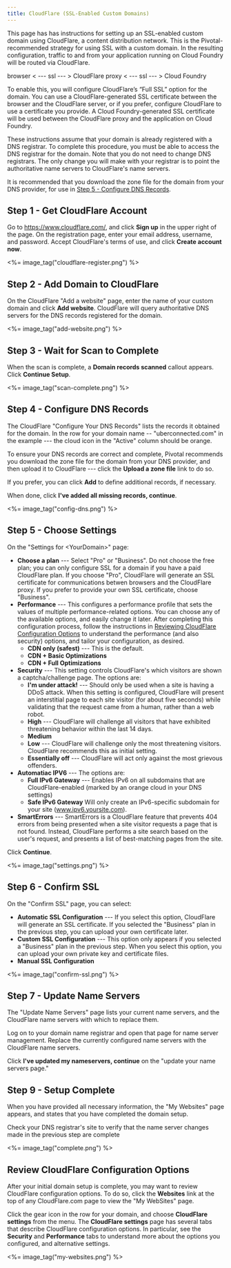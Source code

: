 ```yaml
---
title: CloudFlare (SSL-Enabled Custom Domains)
---
```


This page has has instructions for setting up an SSL-enabled custom domain using CloudFlare, a content distribution network. This is the Pivotal-recommended strategy for using SSL with a custom domain. In the resulting configuration, traffic to and from your application running on Cloud Foundry will be routed via CloudFlare.

browser  \< --- ssl --- \>  CloudFlare proxy  \< --- ssl --- \>  Cloud Foundry

To enable this, you will configure CloudFlare’s “Full SSL” option for the domain. You can use a CloudFlare-generated SSL certificate between the browser and the CloudFlare server, or if you prefer, configure CloudFlare to use a certificate you provide. A Cloud Foundry-generated SSL certificate will be used between the CloudFlare proxy and the application on Cloud Foundry.

These instructions assume that your domain is already registered with a DNS registrar. To complete this procedure, you must be able to access the DNS registrar for the domain. Note that you do not need to change DNS registrars. The only change you will make with your registrar is to point the authoritative name servers to CloudFlare's name servers.

It is recommended that you download the zone file for the domain from your DNS provider, for use in [Step 5 - Configure DNS Records](#configure).

## <a id='sign-up'></a>Step 1 - Get CloudFlare Account ##

Go to https://www.cloudflare.com/, and click **Sign up** in the upper right of the page. On the registration page, enter your email address, username, and password. Accept CloudFlare's terms of use, and click **Create account now**.

 <%= image_tag("cloudflare-register.png") %>


## <a id='add-site'></a>Step 2 - Add Domain to CloudFlare ##

On the CloudFlare "Add a website" page, enter the name of your custom domain and click **Add website**. CloudFlare will query authoritative DNS servers for the DNS records registered for the domain.

 <%= image_tag("add-website.png") %>


## <a id='scan'></a>Step 3 - Wait for Scan to Complete ##

When the scan is complete, a **Domain records scanned** callout appears. Click **Continue Setup**.

 <%= image_tag("scan-complete.png") %>

## <a id='configure'></a>Step 4 - Configure DNS Records ##

The CloudFlare "Configure Your DNS Records" lists the records it obtained for the domain. In the row for your domain name -- "uberconnected.com" in the example --- the cloud icon in the "Active" column should be orange.

To ensure your DNS records are correct and complete, Pivotal recommends you download the zone file for the domain from your DNS provider, and then upload it to CloudFlare --- click the **Upload a zone file** link to do so.

If you prefer, you can click **Add** to define additional records, if necessary.

When done, click **I've added all missing records, continue**.

<%= image_tag("config-dns.png") %>

## <a id='settings'></a>Step 5 - Choose Settings ##

On the "Settings for \<YourDomain\>" page:

*  **Choose a plan** --- Select "Pro" or "Business". Do not choose the free plan; you can only configure SSL for a domain if you have a paid CloudFlare plan. If you choose "Pro", CloudFlare will generate an SSL certificate for communications betwen browsers and the CloudFlare proxy. If you prefer to provide your own SSL certificate, choose "Business".
*  **Performance** --- This configures a performance profile that sets the values of multiple performance-related options. You can choose any of the available options, and easily change it later. After completing this configuration process, follow the instructions in [Reviewing CloudFlare Configuration Options](#review) to understand the performance (and also security) options, and tailor your configuration, as desired.
    * **CDN only (safest)** --- This is the default.
    * **CDN + Basic Optimizations**
    * **CDN + Full Optimizations**
* **Security** --- This setting controls CloudFlare's which visitors are shown a captcha/challenge page. The options are:
    * **I'm under attack!** --- Should only be used when a site is having a DDoS attack. When this setting is configured, CloudFlare will present an interstitial page to each site visitor (for about five seconds) while validating that the request came from a human, rather than a web robot.
    * **High** --- CloudFlare will challenge all visitors that have exhibited threatening behavior within the last 14 days.
    * **Medium**
    * **Low** --- CloudFlare will challenge only the most threatening visitors. CloudFlare recommends this as initial setting.
    * **Essentially off** --- CloudFlare will act only against the most grievous offenders.
*  **Automatiac IPV6** --- The options are:
    * **Full IPv6 Gateway** --- Enables IPv6 on all subdomains that are CloudFlare-enabled (marked by an orange cloud in your DNS settings)
    * **Safe IPv6 Gateway** Will only create an IPv6-specific subdomain for your site (www.ipv6.yoursite.com).
*  **SmartErrors** --- SmartErrors is a CloudFlare feature that prevents 404 errors from being presented when a site visitor requests a page that is not found. Instead, CloudFlare performs a site search based on the user's request, and presents a list of best-matching pages from the site.

Click **Continue**.

<%= image_tag("settings.png") %>

## <a id='ssl'></a>Step 6 - Confirm SSL ##

On the "Confirm SSL" page, you can select:

* **Automatic SSL Configuration** --- If you select this option, CloudFlare will generate an SSL certificate. If you selected the "Business" plan in the previous step, you can upload your own certificate later.
* **Custom SSL Configuration** --- This option only appears if you selected a "Business" plan in the previous step. When you select this option, you can upload your own private key and certificate files.
* **Manual SSL Configuration**

<%= image_tag("confirm-ssl.png") %>

## <a id='settings'></a>Step 7 - Update Name Servers ##

The "Update Name Servers" page lists your current name servers, and the CloudFlare name servers with which to replace them.

Log on to your domain name registrar and open that page for name server management. Replace the currently configured name servers with the CloudFlare name servers.

Click **I've updated my nameservers, continue** on the "update your name servers page."

## <a id='settings'></a>Step 9 - Setup Complete ##

When you have provided all necessary information, the "My Websites" page appears, and states that you have completed the domain setup.

Check your DNS registrar's site to verify that the name server changes made in the previous step are complete

<%= image_tag("complete.png") %>


## <a id='review'></a>Review CloudFlare Configuration Options ##

After your initial domain setup is complete, you may want to review CloudFlare configuration options. To do so, click the **Websites** link at the top of any CloudFlare.com page to view the "My WebSites" page.

Click the gear icon in the row for your domain, and choose **CloudFlare settings** from the menu. The **CloudFlare settings** page has several tabs that describe CloudFlare configuration options. In particular, see the **Security** and **Performance** tabs to understand more about the options you configured, and alternative settings.

<%= image_tag("my-websites.png") %>
